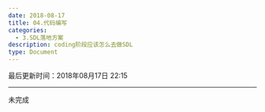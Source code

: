 ```yaml
---
date: 2018-08-17
title: 04.代码编写
categories:
  - 3.SDL落地方案
description: coding阶段应该怎么去做SDL
type: Document
---
```


最后更新时间：2018年08月17日 22:15

----

未完成
